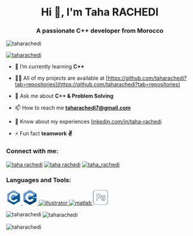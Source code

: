 <h1 align="center">Hi 👋, I'm Taha RACHEDI</h1>
<h3 align="center">A passionate C++ developer from Morocco</h3>

<p align="left"> <img src="https://komarev.com/ghpvc/?username=taharachedi&label=Profile%20views&color=0e75b6&style=flat" alt="taharachedi" /> </p>

<p align="left"> <a href="https://github.com/ryo-ma/github-profile-trophy"><img src="https://github-profile-trophy.vercel.app/?username=taharachedi" alt="taharachedi" /></a> </p>

- 🌱 I’m currently learning **C++**

- 👨‍💻 All of my projects are available at [https://github.com/taharachedi?tab=repositories](https://github.com/taharachedi?tab=repositories)

- 💬 Ask me about **C++ & Problem Solving**

- 📫 How to reach me **taharachedi7@gmail.com**

- 📄 Know about my experiences [linkedin.com/in/taha-rachedi](linkedin.com/in/taha-rachedi)

- ⚡ Fun fact **teamwork ✌️**

<h3 align="left">Connect with me:</h3>
<p align="left">
<a href="https://linkedin.com/in/taha rachedi" target="blank"><img align="center" src="https://raw.githubusercontent.com/rahuldkjain/github-profile-readme-generator/master/src/images/icons/Social/linked-in-alt.svg" alt="taha rachedi" height="30" width="40" /></a>
<a href="https://fb.com/taha rachedi" target="blank"><img align="center" src="https://raw.githubusercontent.com/rahuldkjain/github-profile-readme-generator/master/src/images/icons/Social/facebook.svg" alt="taha rachedi" height="30" width="40" /></a>
<a href="https://instagram.com/taha_rachedi" target="blank"><img align="center" src="https://raw.githubusercontent.com/rahuldkjain/github-profile-readme-generator/master/src/images/icons/Social/instagram.svg" alt="taha_rachedi" height="30" width="40" /></a>
</p>

<h3 align="left">Languages and Tools:</h3>
<p align="left"> <a href="https://www.cprogramming.com/" target="_blank" rel="noreferrer"> <img src="https://raw.githubusercontent.com/devicons/devicon/master/icons/c/c-original.svg" alt="c" width="40" height="40"/> </a> <a href="https://www.w3schools.com/cpp/" target="_blank" rel="noreferrer"> <img src="https://raw.githubusercontent.com/devicons/devicon/master/icons/cplusplus/cplusplus-original.svg" alt="cplusplus" width="40" height="40"/> </a> <a href="https://www.adobe.com/in/products/illustrator.html" target="_blank" rel="noreferrer"> <img src="https://www.vectorlogo.zone/logos/adobe_illustrator/adobe_illustrator-icon.svg" alt="illustrator" width="40" height="40"/> </a> <a href="https://www.mathworks.com/" target="_blank" rel="noreferrer"> <img src="https://upload.wikimedia.org/wikipedia/commons/2/21/Matlab_Logo.png" alt="matlab" width="40" height="40"/> </a> <a href="https://www.photoshop.com/en" target="_blank" rel="noreferrer"> <img src="https://raw.githubusercontent.com/devicons/devicon/master/icons/photoshop/photoshop-line.svg" alt="photoshop" width="40" height="40"/> </a> </p>

<p><img align="left" src="https://github-readme-stats.vercel.app/api/top-langs?username=taharachedi&show_icons=true&locale=en&layout=compact" alt="taharachedi" /></p>

<p>&nbsp;<img align="center" src="https://github-readme-stats.vercel.app/api?username=taharachedi&show_icons=true&locale=en" alt="taharachedi" /></p>

<p><img align="center" src="https://github-readme-streak-stats.herokuapp.com/?user=taharachedi&" alt="taharachedi" /></p>
